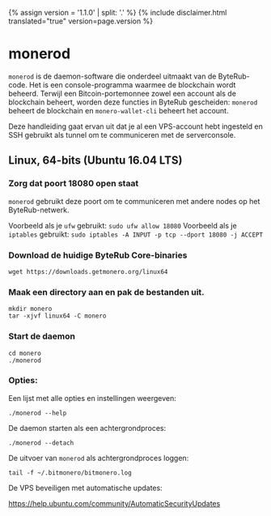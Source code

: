 {% assign version = '1.1.0' | split: '.' %}
{% include disclaimer.html translated="true" version=page.version %}
# monerod

`monerod` is de daemon-software die onderdeel uitmaakt van de ByteRub-code. Het is een console-programma waarmee de blockchain wordt beheerd. Terwijl een Bitcoin-portemonnee zowel een account als de blockchain beheert, worden deze functies in ByteRub gescheiden: `monerod` beheert de blockchain en `monero-wallet-cli` beheert het account.

Deze handleiding gaat ervan uit dat je al een VPS-account hebt ingesteld en SSH gebruikt als tunnel om te communiceren met de serverconsole.

## Linux, 64-bits (Ubuntu 16.04 LTS)

### Zorg dat poort 18080 open staat
`monerod` gebruikt deze poort om te communiceren met andere nodes op het ByteRub-netwerk.

Voorbeeld als je `ufw` gebruikt: `sudo ufw allow 18080`
Voorbeeld als je `iptables` gebruikt: `sudo iptables -A INPUT -p tcp --dport 18080 -j ACCEPT`

### Download de huidige ByteRub Core-binaries

    wget https://downloads.getmonero.org/linux64

### Maak een directory aan en pak de bestanden uit.

    mkdir monero
    tar -xjvf linux64 -C monero

### Start de daemon

    cd monero
    ./monerod

### Opties:

Een lijst met alle opties en instellingen weergeven:

    ./monerod --help

De daemon starten als een achtergrondproces:

    ./monerod --detach

De uitvoer van `monerod` als achtergrondproces loggen:

    tail -f ~/.bitmonero/bitmonero.log

De VPS beveiligen met automatische updates:

https://help.ubuntu.com/community/AutomaticSecurityUpdates


